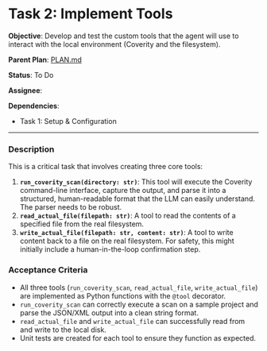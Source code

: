 # Task 2: Implement Tools

**Objective**: Develop and test the custom tools that the agent will use to interact with the local environment (Coverity and the filesystem).

**Parent Plan**: [PLAN.md](../plans/PLAN.md)

**Status**: To Do

**Assignee**:

**Dependencies**:
-   Task 1: Setup & Configuration

---

### Description

This is a critical task that involves creating three core tools:
1.  **`run_coverity_scan(directory: str)`**: This tool will execute the Coverity command-line interface, capture the output, and parse it into a structured, human-readable format that the LLM can easily understand. The parser needs to be robust.
2.  **`read_actual_file(filepath: str)`**: A tool to read the contents of a specified file from the real filesystem.
3.  **`write_actual_file(filepath: str, content: str)`**: A tool to write content back to a file on the real filesystem. For safety, this might initially include a human-in-the-loop confirmation step.

### Acceptance Criteria

-   All three tools (`run_coverity_scan`, `read_actual_file`, `write_actual_file`) are implemented as Python functions with the `@tool` decorator.
-   `run_coverity_scan` can correctly execute a scan on a sample project and parse the JSON/XML output into a clean string format.
-   `read_actual_file` and `write_actual_file` can successfully read from and write to the local disk.
-   Unit tests are created for each tool to ensure they function as expected.
